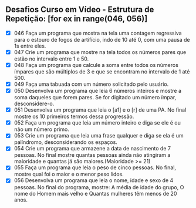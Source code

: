 ## Desafios Curso em Vídeo - Estrutura de Repetição: [for ex in range(046, 056)]

- [x] 046 Faça um programa que mostra na tela uma contagem regressiva para o estouro de fogos de artifício, indo de 10 até 0, com uma pausa de 1s entre eles.
- [x] 047 Crie um programa que mostre na tela todos os números pares que estão no intervalo entre 1 e 50.
- [x] 048 Faça um programa que calcule a soma entre todos os números ímpares que são múltiplos de 3 e que se encontram no intervalo de 1 até 500.
- [x] 049 Faça uma tabuada com um número solicitado pelo usuário.
- [x] 050 Desenvolva um programa que leia 6 números inteiros e mostre a soma daqueles que forem pares. Se for digitado um número ímpar, desconsidere-o.
- [x] 051 Desenvolva um programa que leia o [a1] e o [r] de uma PA. No final mostre os 10 primeiros termos dessa progressão.
- [x] 052 Faça um programa que leia um número inteiro e diga se ele é ou não um número primo.
- [x] 053 Crie um programa que leia uma frase qualquer e diga se ela é um palíndromo, desconsiderando os espaços.
- [x] 054 Crie um programa que armazene a data de nascimento de 7 pessoas. No final mostre quantas pessoas ainda não atingiram a maioridade e quantas já são maiores.(Maioridade >= 21)
- [x] 055 Faça um programa que leia o peso de cinco pessoas. No final, mostre qual foi o maior e o menor peso lidos.
- [x] 056 Desenvolva um programa que leia o nome, idade e sexo de 4 pessoas. No final do programa, mostre: A média de idade do grupo, O nome do Homem mais velho e Quantas mulheres têm menos de 20 anos.
